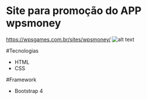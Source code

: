 # Site para promoção do APP wpsmoney
https://wpsgames.com.br/sites/wpsmoney/
![alt text](https://wpsgames.com.br/sites/wpsmoney/img/image-mockups.png)


#Tecnologias
* HTML
* CSS

#Framework
* Bootstrap 4
